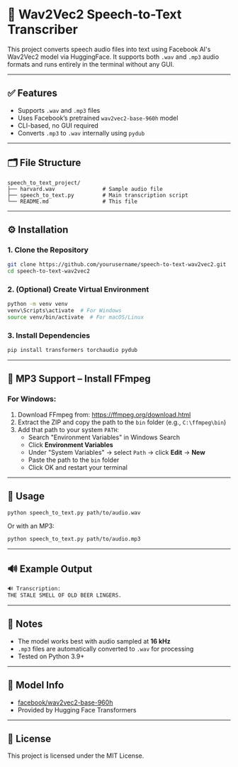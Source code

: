 # 🧠 Wav2Vec2 Speech-to-Text Transcriber

This project converts speech audio files into text using Facebook AI's Wav2Vec2 model via HuggingFace. It supports both `.wav` and `.mp3` audio formats and runs entirely in the terminal without any GUI.

---

## ✅ Features

- Supports `.wav` and `.mp3` files
- Uses Facebook’s pretrained `wav2vec2-base-960h` model
- CLI-based, no GUI required
- Converts `.mp3` to `.wav` internally using `pydub`

---

## 🗂️ File Structure

```
speech_to_text_project/
├── harvard.wav               # Sample audio file
├── speech_to_text.py         # Main transcription script
└── README.md                 # This file
```

---

## ⚙️ Installation

### 1. Clone the Repository

```bash
git clone https://github.com/yourusername/speech-to-text-wav2vec2.git
cd speech-to-text-wav2vec2
```

### 2. (Optional) Create Virtual Environment

```bash
python -m venv venv
venv\Scripts\activate  # For Windows
source venv/bin/activate  # For macOS/Linux
```

### 3. Install Dependencies

```bash
pip install transformers torchaudio pydub
```

---

## 🔧 MP3 Support – Install FFmpeg

### For Windows:

1. Download FFmpeg from: https://ffmpeg.org/download.html  
2. Extract the ZIP and copy the path to the `bin` folder (e.g., `C:\ffmpeg\bin`)
3. Add that path to your system `PATH`:
   - Search "Environment Variables" in Windows Search
   - Click **Environment Variables**
   - Under "System Variables" → select `Path` → click **Edit** → **New**
   - Paste the path to the `bin` folder
   - Click OK and restart your terminal

---

## 🚀 Usage

```bash
python speech_to_text.py path/to/audio.wav
```

Or with an MP3:

```bash
python speech_to_text.py path/to/audio.mp3
```

---

## 🔊 Example Output

```bash
🔊 Transcription:
THE STALE SMELL OF OLD BEER LINGERS.
```

---

## 📌 Notes

- The model works best with audio sampled at **16 kHz**
- `.mp3` files are automatically converted to `.wav` for processing
- Tested on Python 3.9+

---

## 🧠 Model Info

- [facebook/wav2vec2-base-960h](https://huggingface.co/facebook/wav2vec2-base-960h)
- Provided by Hugging Face Transformers

---

## 📄 License

This project is licensed under the MIT License.